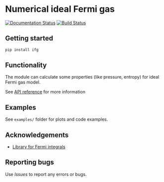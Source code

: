 # Numerical ideal Fermi gas

[![Documentation Status](https://readthedocs.org/projects/ifg-py/badge/?version=latest)](https://ifg-py.readthedocs.io/en/latest/?badge=latest)
[![Build Status](https://travis-ci.org/alekseik1/ifg-py.svg?branch=master)](https://travis-ci.org/alekseik1/ifg-py)

## Getting started
```bash
pip install ifg
```

## Functionality
The module can calculate some properties (like pressure, entropy) for ideal Fermi gas model.

See [API reference](https://ifg-py.readthedocs.io/en/latest/) for more information


## Examples
See `examples/` folder for plots and code examples.

## Acknowledgements
- [Library for Fermi integrals](https://pypi.org/project/fdint/)


## Reporting bugs
Use *Issues* to report any errors or bugs.

